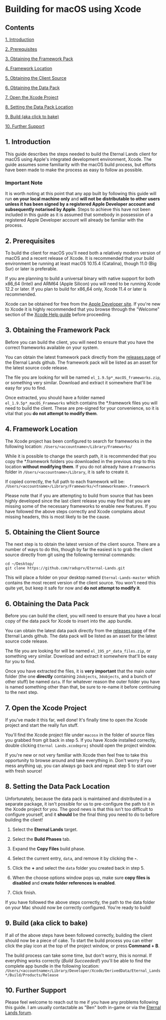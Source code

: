 # Building for macOS using Xcode

## Contents

[1. Introduction](#1-introduction)

[2. Prerequisites](#2-prerequisites)

[3. Obtaining the Framework Pack](#3-obtaining-the-framework-pack)

[4. Framework Location](#4-framework-location)

[5. Obtaining the Client Source](#5-obtaining-the-client-source)

[6. Obtaining the Data Pack](#6-obtaining-the-data-pack)

[7. Open the Xcode Project](#7-open-the-xcode-project)

[8. Setting the Data Pack Location](#8-setting-the-data-pack-location)

[9. Build (aka click to bake)](#9-build-aka-click-to-bake)

[10. Further Support](#10-further-support)

## 1. Introduction

This guide describes the steps needed to build the Eternal Lands client 
for macOS using Apple's integrated development environment, Xcode. 
The guide assumes some familiarity with the macOS build process, but 
efforts have been made to make the process as easy to follow as 
possible.

### Important Note

It is worth noting at this point that any app built by following this guide 
will run **on your local machine only** and **will not be distributable 
to other users unless it has been signed by a registered Apple 
Developer account and subsequently notarised by Apple**. Steps to 
achieve this have not been included in this guide as it is assumed that 
somebody in possession of a registered Apple Developer account will 
already be familiar with the process.

## 2. Prerequisites

To build the client for macOS you'll need both a relatively modern version 
of macOS and a recent release of Xcode. It is recommended that your 
build environment be running at least macOS 10.15.4 (Catalina), though 
11.0 (Big Sur) or later is preferable.

If you are planning to build a universal binary with native support for both 
x86_64 (Intel) and ARM64 (Apple Silicon) you will need to be running 
Xcode 12.2 or later. If you plan to build for x86_64 only, Xcode 11.4 or 
later is recommended.

Xcode can be obtained for free from the [Apple Developer site](https://developer.apple.com/xcode/). If you're new to Xcode it is 
highly recommended that you browse through the "Welcome" section 
of the [Xcode Help guide](https://help.apple.com/xcode/mac/current/) 
before proceeding.

## 3. Obtaining the Framework Pack

Before you can build the client, you will need to ensure that you have 
the correct frameworks available on your system.

You can obtain the latest framework pack directly from the [releases page](https://github.com/raduprv/Eternal-Lands/releases) of the 
Eternal Lands github. The framework pack will be listed as an asset for 
the latest source code release.

The file you are looking for will be named `el_1.9.5p*_macOS_frameworks.zip`, 
or something very similar. Download and extract it somewhere that'll 
be easy for you to find.

Once extracted, you should have a folder named 
`el_1.9.5p*_macOS_Frameworks` which contains the *.framework 
files you will need to build the client. These are pre-signed for your 
convenience, so it is vital that you **do not attempt to modify them**.

## 4. Framework Location

The Xcode project has been configured to search for frameworks in the 
following location: `/Users/<accountname>/Library/Frameworks/`

While it is possible to change the search path, it is recommended that 
you copy the *.framework folders you downloaded in the previous step 
to this location **without modifying them**. If you do not already have 
a `Frameworks` folder in `/Users/<accountname>/Library`, it is safe 
to create it.

If copied correctly, the full path to each framework will be: `/Users/<accountname>/Library/Frameworks/<frameworkname>.framework`

Please note that if you are attempting to build from source that has been 
highly developed since the last client release you may find that you are 
missing some of the necessary frameworks to enable new features. If 
you have followed the above steps correctly and Xcode complains about 
missing headers, this is most likely to be the cause.

## 5. Obtaining the Client Source

The next step is to obtain the latest version of the client source. There 
are a number of ways to do this, though by far the easiest is to grab the 
client source directly from git using the following terminal commands:
```
cd ~/Desktop/
git clone https://github.com/raduprv/Eternal-Lands.git
```
This will place a folder on your desktop named `Eternal-Lands-master` 
which contains the most recent version of the client source. You won't 
need this quite yet, but keep it safe for now and **do not attempt to 
modify it**.

## 6. Obtaining the Data Pack

Before you can build the client, you will need to ensure that you have a 
local copy of the data pack for Xcode to insert into the .app bundle.

You can obtain the latest data pack directly from the [releases page](https://github.com/raduprv/Eternal-Lands/releases) of the Eternal 
Lands github. The data pack will be listed as an asset for the latest source 
code release.

The file you are looking for will be named `el_195_p*_data_files.zip`, 
or something very similar. Download and extract it somewhere that'll 
be easy for you to find.

Once you have extracted the files, it is **very important** that the main 
outer folder (the one **directly** containing `2dobjects`, `3dobjects`,
and a bunch of other stuff) be named `data`. If for whatever reason the 
outer folder you have is named something other than that, be sure to 
re-name it before continuing to the next step.

## 7. Open the Xcode Project

If you've made it this far, well done! It's finally time to open the Xcode 
project and start the really fun stuff.

You'll find the Xcode project file under `macosx` in the folder of source 
files you grabbed from git back in step 5. If you have Xcode installed 
correctly, double clicking `Eternal Lands.xcodeproj` should open 
the project window.

If you're new or not very familiar with Xcode then feel free to take this 
opportunity to browse around and take everything in. Don't worry if you 
mess anything up, you can always go back and repeat step 5 to start 
over with fresh source!

## 8. Setting the Data Pack Location

Unfortunately, because the data pack is maintained and distributed in a 
separate package, it isn't possible for us to pre-configure the path to it 
in the Xcode project for you. The good news is that this isn't too difficult 
to configure yourself, and it **should** be the final thing you need to do 
to before building the client!

1. Select the **Eternal Lands** target.

2. Select the **Build Phases** tab.

3. Expand the **Copy Files** build phase.

4. Select the current entry, `data`, and remove it by clicking the **-**.

5. Click the **+** and select the `data` folder you created back in step 5.

6. When the choose options window pops up, make sure **copy files is 
disabled** and **create folder references is enabled**.

7. Click finish.

If you have followed the above steps correctly, the path to the data folder 
on your Mac should now be correctly configured. You're ready to build!

## 9. Build (aka click to bake)

If all of the above steps have been followed correctly, building the client 
should now be a piece of cake. To start the build process you can either 
click the play icon at the top of the project window, or press 
**Command + B**.

The build process can take some time, but don't worry, this is normal. If 
everything works correctly (*Build Succeeded!*) you'll be able to find the 
complete app bundle in the following location: `/Users/<accountname>/Library/Developer/Xcode/DerivedData/Eternal_Lands*/Build/Products/Release`

## 10. Further Support

Please feel welcome to reach out to me if you have any problems following 
this guide. I am usually contactable as "Ben" both in-game or via the 
[Eternal Lands forum](http://www.eternal-lands.com/forum/).
